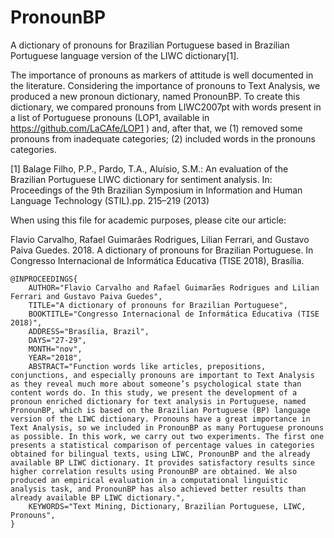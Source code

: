 # PronounBP
A dictionary of pronouns for Brazilian Portuguese based in Brazilian Portuguese language version of the LIWC dictionary[1].

The importance of pronouns as markers of attitude is well documented in the literature. Considering the importance of pronouns to Text Analysis, we produced a new pronoun dictionary, named PronounBP. To create this dictionary, we compared pronouns from LIWC2007pt with words present in a list of Portuguese pronouns (LOP1, available in https://github.com/LaCAfe/LOP1 ) and, after that, we (1) removed some pronouns from inadequate categories; (2) included words in the pronouns categories.

[1] Balage Filho, P.P., Pardo, T.A., Aluísio, S.M.: An evaluation of the Brazilian Portuguese LIWC dictionary for sentiment analysis. In: Proceedings of the 9th Brazilian Symposium in Information and Human Language Technology (STIL).pp. 215–219 (2013)

When using this file for academic purposes, please cite our article:

Flavio Carvalho, Rafael Guimarães Rodrigues, Lilian Ferrari, and Gustavo Paiva Guedes. 2018. A dictionary of pronouns for Brazilian Portuguese. In Congresso Internacional de Informática Educativa (TISE 2018), Brasília.

```
@INPROCEEDINGS{
    AUTHOR="Flavio Carvalho and Rafael Guimarães Rodrigues and Lilian Ferrari and Gustavo Paiva Guedes",
    TITLE="A dictionary of pronouns for Brazilian Portuguese",
    BOOKTITLE="Congresso Internacional de Informática Educativa (TISE 2018)",
    ADDRESS="Brasília, Brazil",
    DAYS="27-29",
    MONTH="nov",
    YEAR="2018",
    ABSTRACT="Function words like articles, prepositions, conjunctions, and especially pronouns are important to Text Analysis as they reveal much more about someone’s psychological state than content words do. In this study, we present the development of a pronoun enriched dictionary for text analysis in Portuguese, named PronounBP, which is based on the Brazilian Portuguese (BP) language version of the LIWC dictionary. Pronouns have a great importance in Text Analysis, so we included in PronounBP as many Portuguese pronouns as possible. In this work, we carry out two experiments. The first one presents a statistical comparison of percentage values in categories obtained for bilingual texts, using LIWC, PronounBP and the already available BP LIWC dictionary. It provides satisfactory results since higher correlation results using PronounBP are obtained. We also produced an empirical evaluation in a computational linguistic analysis task, and PronounBP has also achieved better results than already available BP LIWC dictionary.",
    KEYWORDS="Text Mining, Dictionary, Brazilian Portuguese, LIWC, Pronouns",
}
```

